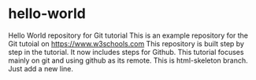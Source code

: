# hello-world
Hello World repository for Git tutorial
This is an example repository for the Git tutoial on
https://www.w3schools.com
This repository is built step by step in the tutorial.
It now includes steps for Github.
This tutorial focuses mainly on git and using github as its remote.
This is html-skeleton branch.
Just add a new line.


